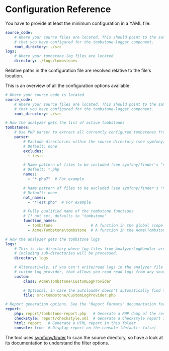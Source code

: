 Configuration Reference
=======================

You have to provide at least the minimum configuration in a YAML file:

```yaml
source_code:
    # Where your source files are located. This should point to the same folder as the rootDirectory
    # that you have configured for the tombstone-logger component.
    root_directory: ./src
logs:
    # Where your tombstone log files are located
    directory: ./logs/tombstones
```

Relative paths in the configuration file are resolved relative to the file's location.

This is an overview of all the configuration options available:

```yaml
# Where your source code is located
source_code:
    # Where your source files are located. This should point to the same folder as the rootDirectory
    # that you have configured for the tombstone-logger component.
    root_directory: ./src

# How the analyzer gets the list of active tombstones
tombstones:
    # Use PHP parser to extract all currently configured tombstones from the source code
    parser:
        # Exclude directories within the source directory (see symfony/finder's "exclude" option)
        # Default: none
        excludes:
          - tests

        # Name pattern of files to be included (see symfony/finder's "name" option)
        # Default: *.php
        names:
          - "*.php7"  # For example

        # Name pattern of files to be excluded (see symfony/finder's "notName" option)
        # Default: none
        not_names:
          - "*Test.php"  # For example

        # Fully qualified name of the tombstone functions
        # If not set, defaults to "tombstone"
        function_names:
          - tombstone                 # A function in the global scope
          - Acme\Tombstone\tombstone  # A function in the Acme\Tombstone namespace

# How the analyzer gets the tombstone logs
logs:
    # This is the directory where log files from AnalyzerLogHandler are located. All *.tombstone files
    # including sub-directories will be processed.
    directory: logs

    # Alternatively, if you can't write/read logs in the analyzer file format, you can configure a
    # custom log provider, that allows you read read logs from any source in any format.
    custom:
        class: Acme\Tombstone\CustomLogProvider

        # Optional, in case the autoloader doesn't automatically find the class file
        file: src/tombstone/CustomLogProvider.php

# Report generation options. See the "Report Formats" documentation for more details on this.
report:
    php: report/tombstone-report.php   # Generate a PHP dump of the result in this file
    checkstyle: report/checkstyle.xml  # Generate a Checkstyle report in this file
    html: report   # Generate a HTML report in this folder
    console: true  # Display report on the console (default: false)
```

The tool uses [symfony/finder](https://symfony.com/doc/current/components/finder.html) to scan the source directory, so
have a look at its documentation to understand the filter options.
